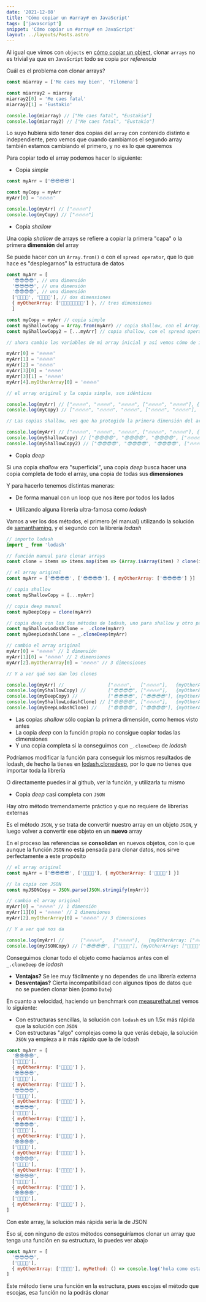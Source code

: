 ```yaml
---
date: '2021-12-08'
title: 'Cómo copiar un #array# en JavaScript'
tags: ['javascript']
snippet: 'Cómo copiar un #array# en JavaScript'
layout: ../layouts/Posts.astro
---
```


Al igual que vimos con `objects` en [cómo copiar un object](/javascript-como-copiar-objects), clonar `arrays` no es trivial ya que en `JavaScript` todo se copia por _referencia_

Cuál es el problema con clonar arrays?

```js
const miarray = ['Me caes muy bien', 'Filomena']

const miarray2 = miarray
miarray2[0] = 'Me caes fatal'
miarray2[1] = 'Eustakio'

console.log(miarray) // ["Me caes fatal", "Eustakio"]
console.log(miarray2) // ["Me caes fatal", "Eustakio"]
```

Lo suyo hubiera sido tener dos copias del `array` con contenido distinto e independiente, pero vemos que cuando cambiamos el segundo array también estamos cambiando el primero, y no es lo que queremos

Para copiar todo el array podemos hacer lo siguiente:

- Copia _simple_

```js
const myArr = ['😎😎😎😎']

const myCopy = myArr
myArr[0] = '🔥🔥🔥🔥'

console.log(myArr) // ["🔥🔥🔥🔥"]
console.log(myCopy) // ["🔥🔥🔥🔥"]
```

- Copia _shallow_

Una copia _shallow_ de arrays se refiere a copiar la primera "capa" o la primera **dimensión** del array

Se puede hacer con un `Array.from()` o con el `spread operator`, que lo que hace es "desplegarnos" la estructura de datos

<!-- prettier-ignore -->
```js
const myArr = [
  '😎😎😎😎', // una dimensión
  '😎😎😎😎', // una dimensión
  '😎😎😎😎', // una dimensión
  ['🦄🦄🦄🦄', '🌛🌛🌛🌛'], // dos dimensiones
  { myOtherArray: ['🤘🏾🤘🏾🤘🏾🤘🏾'] }, // tres dimensiones
  ]

const myCopy = myArr // copia simple
const myShallowCopy = Array.from(myArr) // copia shallow, con el Array.from
const myShallowCopy2 = [...myArr] // copia shallow, con el spread operator

// ahora cambio las variables de mi array inicial y así vemos cómo de independiente es mi copia

myArr[0] = '🔥🔥🔥🔥'
myArr[1] = '🔥🔥🔥🔥'
myArr[2] = '🔥🔥🔥🔥'
myArr[3][0] = '🔥🔥🔥🔥'
myArr[3][1] = '🔥🔥🔥🔥'
myArr[4].myOtherArray[0] = '🔥🔥🔥🔥'

// el array original y la copia simple, son idénticas

console.log(myArr) // ["🔥🔥🔥🔥", "🔥🔥🔥🔥", "🔥🔥🔥🔥", ["🔥🔥🔥🔥", "🔥🔥🔥🔥"], {myOtherArray: ["🔥🔥🔥🔥"]}]
console.log(myCopy) // ["🔥🔥🔥🔥", "🔥🔥🔥🔥", "🔥🔥🔥🔥", ["🔥🔥🔥🔥", "🔥🔥🔥🔥"], {myOtherArray: ["🔥🔥🔥🔥"]}]

// Las copias shallow, ves que ha protegido la primera dimensión del array, pero no las demás

console.log(myArr) // ["🔥🔥🔥🔥", "🔥🔥🔥🔥", "🔥🔥🔥🔥", ["🔥🔥🔥🔥", "🔥🔥🔥🔥"], {myOtherArray: ["🔥🔥🔥🔥"]}]
console.log(myShallowCopy) // ["😎😎😎😎", "😎😎😎😎", "😎😎😎😎", ["🔥🔥🔥🔥", "🔥🔥🔥🔥"], {myOtherArray: ["🔥🔥🔥🔥"]}]
console.log(myShallowCopy2) // ["😎😎😎😎", "😎😎😎😎", "😎😎😎😎", ["🔥🔥🔥🔥", "🔥🔥🔥🔥"], {myOtherArray: ["🔥🔥🔥🔥"]}]
```

- Copia _deep_

Si una copia _shallow_ era "superficial", una copia _deep_ busca hacer una copia completa de todo el array, una copia de todas sus **dimensiones**

Y para hacerlo tenemos distintas maneras:

- De forma manual con un loop que nos itere por todos los lados

- Utilizando alguna librería ultra-famosa como _lodash_

Vamos a ver los dos métodos, el primero (el manual) utilizando la solución de [samanthaming](https://dev.to/samanthaming/how-to-deep-clone-an-array-in-javascript-3cig), y el segundo con la librería _lodash_

```js
// importo lodash
import _ from 'lodash'

// función manual para clonar arrays
const clone = items => items.map(item => (Array.isArray(item) ? clone(item) : item))

// el array original
const myArr = ['😎😎😎😎', ['😎😎😎😎'], { myOtherArray: ['😎😎😎😎'] }]

// copia shallow
const myShallowCopy = [...myArr]

// copia deep manual
const myDeepCopy = clone(myArr)

// copia deep con los dos métodos de lodash, uno para shallow y otro para deep
const myShallowLodashClone = _.clone(myArr)
const myDeepLodashClone = _.cloneDeep(myArr)

// cambio el array original
myArr[0] = '🔥🔥🔥🔥' // 1 dimensión
myArr[1][0] = '🔥🔥🔥🔥' // 2 dimensiones
myArr[2].myOtherArray[0] = '🔥🔥🔥🔥' // 3 dimensiones

// Y a ver qué nos dan los clones

console.log(myArr) //                ["🔥🔥🔥🔥",   ["🔥🔥🔥🔥"],   {myOtherArray: ["🔥🔥🔥🔥"]}]
console.log(myShallowCopy) //        ["😎😎😎😎", ["🔥🔥🔥🔥"],   {myOtherArray: ["🔥🔥🔥🔥"]}]
console.log(myDeepCopy) //           ["😎😎😎😎", ["😎😎😎😎"], {myOtherArray: ["🔥🔥🔥🔥"]}]
console.log(myShallowLodashClone) // ["😎😎😎😎", ["🔥🔥🔥🔥"],   {myOtherArray: ["🔥🔥🔥🔥"]}]
console.log(myDeepLodashClone) //    ["😎😎😎😎", ["😎😎😎😎"], {myOtherArray: ["😎😎😎😎"]}]
```

- Las copias _shallow_ sólo copian la primera dimensión, como hemos visto antes
- La copia _deep_ con la función propia no consigue copiar todas las dimensiones
- Y una copia completa sí la conseguimos con `_.cloneDeep` de _lodash_

Podríamos modificar la función para conseguir los mismos resultados de lodash, de hecho la tienes en [lodash.clonedeep](https://www.npmjs.com/package/lodash.clonedeep), por lo que no tienes que importar toda la librería

O directamente puedes ir al github, ver la función, y utilizarla tu mismo

- Copia _deep_ casi completa con `JSON`

Hay otro método tremendamente práctico y que no requiere de librerías externas

Es el método `JSON`, y se trata de convertir nuestro array en un objeto `JSON`, y luego volver a convertir ese objeto en un **nuevo** array

En el proceso las referencias se **consolidan** en nuevos objetos, con lo que aunque la función `JSON` no está pensada para clonar datos, nos sirve perfectamente a este propósito

```js
// el array original
const myArr = ['😎😎😎😎', ['🐥🐥🐥🐥'], { myOtherArray: ['🦄🦄🦄🦄'] }]

// la copia con JSON
const myJSONCopy = JSON.parse(JSON.stringify(myArr))

// cambio el array original
myArr[0] = '🔥🔥🔥🔥' // 1 dimensión
myArr[1][0] = '🔥🔥🔥🔥' // 2 dimensiones
myArr[2].myOtherArray[0] = '🔥🔥🔥🔥' // 3 dimensiones

// Y a ver qué nos da

console.log(myArr) //      ["🔥🔥🔥🔥",   ["🔥🔥🔥🔥"],   {myOtherArray: ["🔥🔥🔥🔥"]}]
console.log(myJSONCopy) // ["😎😎😎😎", ["🐥🐥🐥🐥"], {myOtherArray: ["🦄🦄🦄🦄"]}]
```

Conseguimos clonar todo el objeto como hacíamos antes con el `_.cloneDeep` de _lodash_

- **Ventajas?** Se lee muy fácilmente y no dependes de una librería externa
- **Desventajas?** Cierta incompatibilidad con algunos tipos de datos que no se pueden clonar bien (como `Date`)

En cuanto a velocidad, haciendo un benchmark con [measurethat.net](https://www.measurethat.net) vemos lo siguiente:

- Con estructuras sencillas, la solución con `lodash` es un 1.5x más rápida que la solución con `JSON`
- Con estructuras "algo" complejas como la que verás debajo, la solución `JSON` ya empieza a ir más rápido que la de lodash

```js
const myArr = [
  '😎😎😎😎',
  ['🐥🐥🐥🐥'],
  { myOtherArray: ['🦄🦄🦄🦄'] },
  '😎😎😎😎',
  ['🐥🐥🐥🐥'],
  { myOtherArray: ['🦄🦄🦄🦄'] },
  '😎😎😎😎',
  ['🐥🐥🐥🐥'],
  { myOtherArray: ['🦄🦄🦄🦄'] },
  '😎😎😎😎',
  ['🐥🐥🐥🐥'],
  { myOtherArray: ['🦄🦄🦄🦄'] },
  '😎😎😎😎',
  ['🐥🐥🐥🐥'],
  { myOtherArray: ['🦄🦄🦄🦄'] },
  '😎😎😎😎',
  ['🐥🐥🐥🐥'],
  { myOtherArray: ['🦄🦄🦄🦄'] },
  '😎😎😎😎',
  ['🐥🐥🐥🐥'],
  { myOtherArray: ['🦄🦄🦄🦄'] },
  '😎😎😎😎',
  ['🐥🐥🐥🐥'],
  { myOtherArray: ['🦄🦄🦄🦄'] },
  '😎😎😎😎',
  ['🐥🐥🐥🐥'],
  { myOtherArray: ['🦄🦄🦄🦄'] },
]
```

Con este array, la solución más rápida sería la de JSON

Eso sí, con ninguno de estos métodos conseguiríamos clonar un array que tenga una función en su estructura, lo puedes ver abajo

```js
const myArr = [
  '😎😎😎😎',
  ['🐥🐥🐥🐥'],
  { myOtherArray: ['🦄🦄🦄🦄'], myMethod: () => console.log('hola como estamos') },
]
```

Este método tiene una función en la estructura, pues escojas el método que escojas, esa función no la podrás clonar
